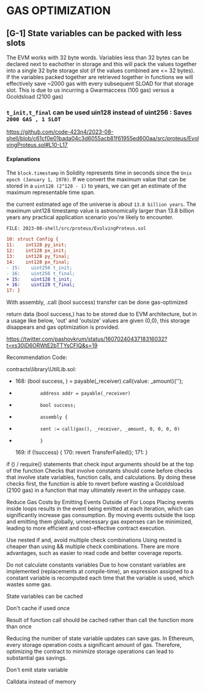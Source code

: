 # GAS OPTIMIZATION

##

## [G-1] State variables can be packed with less slots 

The EVM works with 32 byte words. Variables less than 32 bytes can be declared next to eachother in storage and this will pack the values together into a single 32 byte storage slot (if the values combined are <= 32 bytes). If the variables packed together are retrieved together in functions we will effectively save ~2000 gas with every subsequent SLOAD for that storage slot. This is due to us incurring a Gwarmaccess (100 gas) versus a Gcoldsload (2100 gas)

### ``t_init,t_final`` can be used uin128 instead of uint256 : Saves ``2000 GAS , 1 SLOT``

https://github.com/code-423n4/2023-08-shell/blob/c61cf0e01bada04c3d6055acb81f61955ed600aa/src/proteus/EvolvingProteus.sol#L10-L17

#### Explanations

The ``block.timestamp`` in Solidity represents time in seconds since the ``Unix epoch (January 1, 1970)``. If we convert the maximum value that can be stored in a ``uint128 (2^128 - 1)`` to years, we can get an estimate of the maximum representable time span.

the current estimated age of the universe is about ``13.8 billion years``. The maximum uint128 timestamp value is astronomically larger than 13.8 billion years any practical application scenario you're likely to encounter.

```diff
FILE: 2023-08-shell/src/proteus/EvolvingProteus.sol

10: struct Config {
11:    int128 py_init;
12:    int128 px_init;
13:    int128 py_final;
14:    int128 px_final;
- 15:    uint256 t_init;
- 16:    uint256 t_final;
+ 15:    uint128 t_init;
+ 16:    uint128 t_final;
17: }

```

With assembly, .call (bool success) transfer can be done gas-optimized

return data (bool success,) has to be stored due to EVM architecture, but in a usage like below, 'out' and 'outsize' values are given (0,0), this storage disappears and gas optimization is provided.

https://twitter.com/pashovkrum/status/1607024043718316032?t=xs30iD6ORWtE2bTTYsCFIQ&s=19

Recommendation Code:

contracts\library\UtilLib.sol:

- 168:         (bool success, ) = payable(_receiver).call{value: _amount}('');
+              address addr = payable(_receiver)
+              bool success;
+              assembly {
+              sent := call(gas(), _receiver, _amount, 0, 0, 0, 0)
+              }
  169:         if (!success) {
  170:             revert TransferFailed();
  171:         }

if () / require() statements that check input arguments should be at the top of the function
Checks that involve constants should come before checks that involve state variables, function calls, and calculations. By doing these checks first, the function is able to revert before wasting a Gcoldsload (2100 gas) in a function that may ultimately revert in the unhappy case.

Reduce Gas Costs by Emitting Events Outside of For Loops
Placing events inside loops results in the event being emitted at each iteration, which can significantly increase gas consumption. By moving events outside the loop and emitting them globally, unnecessary gas expenses can be minimized, leading to more efficient and cost-effective contract execution.

Use nested if and, avoid multiple check combinations
Using nested is cheaper than using && multiple check combinations. There are more advantages, such as easier to read code and better coverage reports.

Do not calculate constants variables
Due to how constant variables are implemented (replacements at compile-time), an expression assigned to a constant variable is recomputed each time that the variable is used, which wastes some gas.

State variables can be cached 

Don't cache if used once

Result of function call should be cached rather than call the function more than once

Reducing the number of state variable updates can save gas. In Ethereum, every storage operation costs a significant amount of gas. Therefore, optimizing the contract to minimize storage operations can lead to substantial gas savings.

Don't emit state variable 

Calldata instead of memory 



